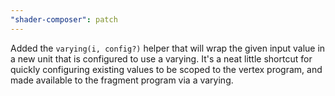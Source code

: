 ```yaml
---
"shader-composer": patch
---
```


Added the `varying(i, config?)` helper that will wrap the given input value in a new unit that is configured to use a varying. It's a neat little shortcut for quickly configuring existing values to be scoped to the vertex program, and made available to the fragment program via a varying.
